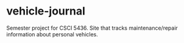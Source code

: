 vehicle-journal
===============

Semester project for CSCI 5436. Site that tracks maintenance/repair information about personal vehicles.
